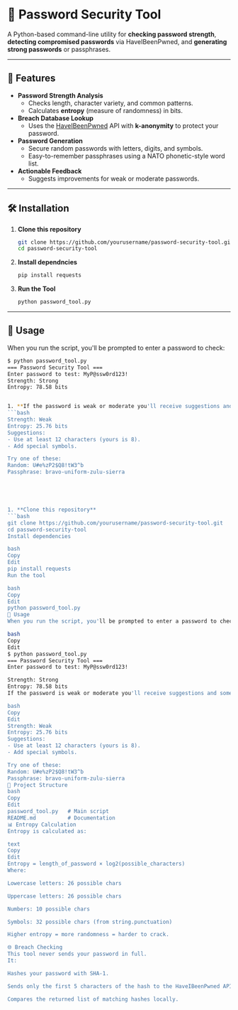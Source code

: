 # 🔐 Password Security Tool

A Python-based command-line utility for **checking password strength**, **detecting compromised passwords** via HaveIBeenPwned, and **generating strong passwords** or passphrases.

---

## 📜 Features
- **Password Strength Analysis**
  - Checks length, character variety, and common patterns.
  - Calculates **entropy** (measure of randomness) in bits.
- **Breach Database Lookup**
  - Uses the [HaveIBeenPwned](https://haveibeenpwned.com/Passwords) API with **k-anonymity** to protect your password.
- **Password Generation**
  - Secure random passwords with letters, digits, and symbols.
  - Easy-to-remember passphrases using a NATO phonetic-style word list.
- **Actionable Feedback**
  - Suggests improvements for weak or moderate passwords.

---

## 🛠 Installation

1. **Clone this repository**
   ```bash
   git clone https://github.com/yourusername/password-security-tool.git
   cd password-security-tool


2. **Install dependncies**
   ```bash
   pip install requests

3. **Run the Tool**
   ```bash
   python password_tool.py
---
   ## 🚀 Usage
When you run the script, you'll be prompted to enter a password to check:
 
   ```bash
$ python password_tool.py
=== Password Security Tool ===
Enter password to test: MyP@ssw0rd123!
Strength: Strong
Entropy: 78.58 bits


 1. **If the password is weak or moderate you'll receive suggestions and some secure alternatives:**
   ```bash
   Strength: Weak
   Entropy: 25.76 bits
   Suggestions:
 - Use at least 12 characters (yours is 8).
 - Add special symbols.

Try one of these:
Random: U#e%zP2$Q8!tW3^b
Passphrase: bravo-uniform-zulu-sierra





1. **Clone this repository**
   ```bash
   git clone https://github.com/yourusername/password-security-tool.git
   cd password-security-tool
Install dependencies

bash
Copy
Edit
pip install requests
Run the tool

bash
Copy
Edit
python password_tool.py
🚀 Usage
When you run the script, you'll be prompted to enter a password to check:

bash
Copy
Edit
$ python password_tool.py
=== Password Security Tool ===
Enter password to test: MyP@ssw0rd123!

Strength: Strong
Entropy: 78.58 bits
If the password is weak or moderate you'll receive suggestions and some secure alternatives:

bash
Copy
Edit
Strength: Weak
Entropy: 25.76 bits
Suggestions:
 - Use at least 12 characters (yours is 8).
 - Add special symbols.

Try one of these:
Random: U#e%zP2$Q8!tW3^b
Passphrase: bravo-uniform-zulu-sierra
📂 Project Structure
bash
Copy
Edit
password_tool.py   # Main script
README.md          # Documentation
📊 Entropy Calculation
Entropy is calculated as:

text
Copy
Edit
Entropy = length_of_password × log2(possible_characters)
Where:

Lowercase letters: 26 possible chars

Uppercase letters: 26 possible chars

Numbers: 10 possible chars

Symbols: 32 possible chars (from string.punctuation)

Higher entropy = more randomness = harder to crack.

🌐 Breach Checking
This tool never sends your password in full.
It:

Hashes your password with SHA-1.

Sends only the first 5 characters of the hash to the HaveIBeenPwned API.

Compares the returned list of matching hashes locally.















